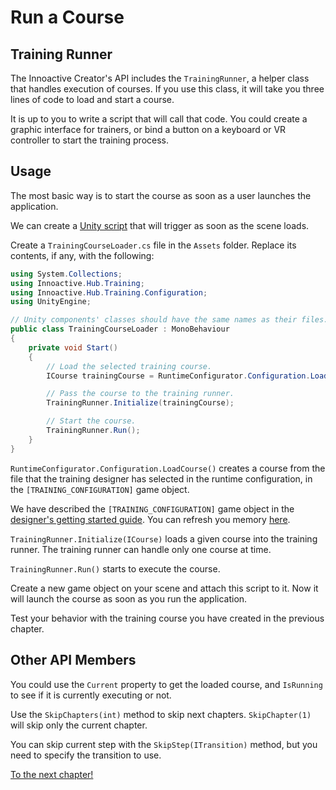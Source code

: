 # Run a Course

## Training Runner

The Innoactive Creator's API includes the `TrainingRunner`, a helper class that handles execution of courses. If you use this class, it will take you three lines of code to load and start a course.

It is up to you to write a script that will call that code. You could create a graphic interface for trainers, or bind a button on a keyboard or VR controller to start the training process.

## Usage

The most basic way is to start the course as soon as a user launches the application.

We can create a [Unity script](https://docs.unity3d.com/Manual/CreatingAndUsingScripts.html) that will trigger as soon as the scene loads.

Create a  `TrainingCourseLoader.cs` file in the `Assets` folder. Replace its contents, if any, with the following:

```csharp
using System.Collections;
using Innoactive.Hub.Training;
using Innoactive.Hub.Training.Configuration;
using UnityEngine;

// Unity components' classes should have the same names as their files.
public class TrainingCourseLoader : MonoBehaviour
{
    private void Start()
    {
        // Load the selected training course.
        ICourse trainingCourse = RuntimeConfigurator.Configuration.LoadCourse();

        // Pass the course to the training runner.
        TrainingRunner.Initialize(trainingCourse);

        // Start the course.
        TrainingRunner.Run();
    }
}
```

`RuntimeConfigurator.Configuration.LoadCourse()` creates a course from the file that the training designer has selected in the runtime configuration, in the `[TRAINING_CONFIGURATION]` game object.

We have described the `[TRAINING_CONFIGURATION]` game object in the [designer's getting started guide](../getting-started/designer.md). You can refresh you memory [here](../innoactive-creator/training-configuration.md).

`TrainingRunner.Initialize(ICourse)` loads a given course into the training runner. The training runner can handle only one course at time.

`TrainingRunner.Run()` starts to execute the course.

Create a new game object on your scene and attach this script to it. Now it will launch the course as soon as you run the application.

Test your behavior with the training course you have created in the previous chapter.

## Other API Members

You could use the `Current` property to get the loaded course, and `IsRunning` to see if it is currently executing or not. 

Use the `SkipChapters(int)` method to skip next chapters. `SkipChapter(1)` will skip only the current chapter. 

You can skip current step with the `SkipStep(ITransition)` method, but you need to specify the transition to use.

[To the next chapter!](08-conditions.md)